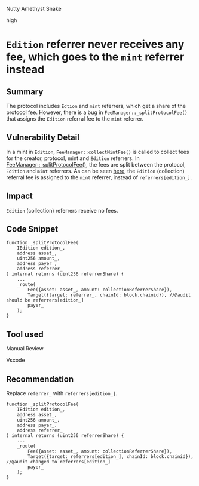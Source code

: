 Nutty Amethyst Snake

high

# `Edition` referrer never receives any fee, which goes to the `mint` referrer instead

## Summary

The protocol includes `Edtion` and `mint` referrers, which get a share of the protocol fee. However, there is a bug in `FeeManager::_splitProtocolFee()` that assigns the `Edition` referral fee to the `mint` referrer.

## Vulnerability Detail

In a mint in `Edition`, `FeeManager::collectMintFee()` is called to collect fees for the creator, protocol, mint and `Edition` referrers. In [FeeManager::_splitProtocolFee()](https://github.com/sherlock-audit/2024-04-titles/blob/main/wallflower-contract-v2/src/fees/FeeManager.sol#L412), the fees are split between the protocol, `Edition` and `mint` referrers. As can be seen [here](https://github.com/sherlock-audit/2024-04-titles/blob/main/wallflower-contract-v2/src/fees/FeeManager.sol#L438), the `Edition` (collection) referral fee is assigned to the `mint` referrer, instead of `referrers[edition_]`.

## Impact

`Edition` (collection) referrers receive no fees.

## Code Snippet

```solidity
function _splitProtocolFee(
    IEdition edition_,
    address asset_,
    uint256 amount_,
    address payer_,
    address referrer_
) internal returns (uint256 referrerShare) {
    ...
    _route(
        Fee({asset: asset_, amount: collectionReferrerShare}),
        Target({target: referrer_, chainId: block.chainid}), //@audit should be referrers[edition_]
        payer_
    );
}
```

## Tool used

Manual Review

Vscode

## Recommendation

Replace `referrer_` with `referrers[edition_]`.
```solidity
function _splitProtocolFee(
    IEdition edition_,
    address asset_,
    uint256 amount_,
    address payer_,
    address referrer_
) internal returns (uint256 referrerShare) {
    ...
    _route(
        Fee({asset: asset_, amount: collectionReferrerShare}),
        Target({target: referrers[edition_], chainId: block.chainid}), //@audit changed to referrers[edition_]
        payer_
    );
}
```
